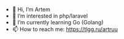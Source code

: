 - 👋 Hi, I’m Artem
- 👀 I’m interested in php/laravel
- 🌱 I’m currently learning Go (Golang)
- 📫 How to reach me: https://tlgg.ru/artruu

